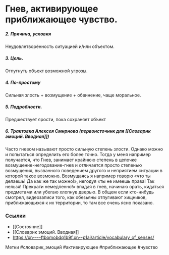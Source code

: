 


#  Гнев, активирующее приближающее чувство. 

##### 2. Причина, условия
Неудовлетворённость ситуацией и/или объектом.

##### 3. Цель.
Отпугнуть объект возможной угрозы.

##### 4. По-простому
Сильная злость + возмущение + обвинение, чаще моральное.

##### 5. Подробности.
Предшествует ярости, пока сохраняет объект

##### 6. Трактовка Алексея Смирнова (первоисточник для [[Словарик эмоций. Вводная]])
Часто гневом называют просто сильную степень злости. Однако можно и попытаться определить его более точно. Тогда у меня например получается, что Гнев, занимает крайнюю степень в цепочке возмущение-негодование-гнев и отличается просто степенью возмущения, вызванного поведением другого и неприятием ситуации в которой такое возможно. Возмущаясь я например говорю «что ты делаешь! Да как же так можно!», негодуя «ты не имеешь права! Так нельзя! Прекрати немедленно!» впадая в гнев, начинаю орать, кидаться предметами или убегаю хлопнув дверью. В общем если кто-нибудь смотрел, видеозаписи того, как обезьяны отпугивают хищников, приближающихся к их территории, то там все очень ясно показано.


### Ссылки
- [[Состояние]]
- [[Словарик эмоций. Вводная]]
- https://xn----ftbomobdq1b9f.xn--p1ai/article/vocabulary_of_senses/

Метки #словарик_эмоций #активирующее #приближающее #чувство 



